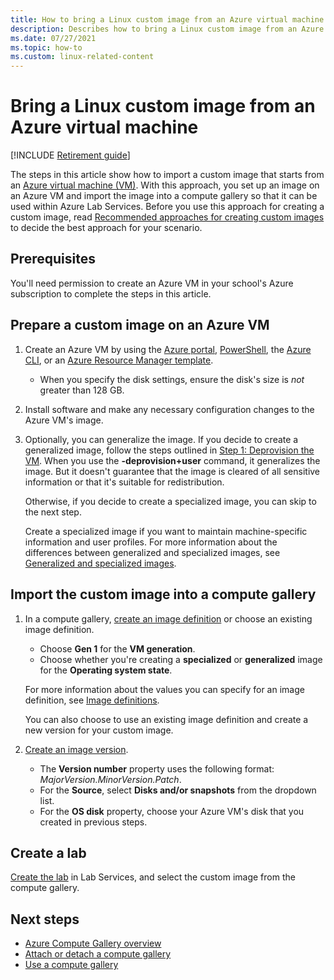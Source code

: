 ```yaml
---
title: How to bring a Linux custom image from an Azure virtual machine.
description: Describes how to bring a Linux custom image from an Azure virtual machine.
ms.date: 07/27/2021
ms.topic: how-to
ms.custom: linux-related-content
---
```


# Bring a Linux custom image from an Azure virtual machine

[!INCLUDE [Retirement guide](./includes/retirement-banner.md)]

The steps in this article show how to import a custom image that starts from an [Azure virtual machine (VM)](https://azure.microsoft.com/services/virtual-machines/). With this approach, you set up an image on an Azure VM and import the image into a compute gallery so that it can be used within Azure Lab Services. Before you use this approach for creating a custom image, read [Recommended approaches for creating custom images](approaches-for-custom-image-creation.md) to decide the best approach for your scenario.

## Prerequisites

You'll need permission to create an Azure VM in your school's Azure subscription to complete the steps in this article.

## Prepare a custom image on an Azure VM

1. Create an Azure VM by using the [Azure portal](/azure/virtual-machines/windows/quick-create-portal), [PowerShell](/azure/virtual-machines/windows/quick-create-powershell), the [Azure CLI](/azure/virtual-machines/windows/quick-create-cli), or an [Azure Resource Manager template](/azure/virtual-machines/windows/quick-create-template).
    
    - When you specify the disk settings, ensure the disk's size is *not* greater than 128 GB.
    
1. Install software and make any necessary configuration changes to the Azure VM's image.

1. Optionally, you can generalize the image. If you decide to create a generalized image, follow the steps outlined in [Step 1: Deprovision the VM](/azure/virtual-machines/linux/capture-image#step-1-deprovision-the-vm). When you use the **-deprovision+user** command, it generalizes the image. But it doesn't guarantee that the image is cleared of all sensitive information or that it's suitable for redistribution.

    Otherwise, if you decide to create a specialized image, you can skip to the next step.

    Create a specialized image if you want to maintain machine-specific information and user profiles. For more information about the differences between generalized and specialized images, see [Generalized and specialized images](/azure/virtual-machines/shared-image-galleries#generalized-and-specialized-images).

## Import the custom image into a compute gallery

1. In a compute gallery, [create an image definition](/azure/virtual-machines/image-version) or choose an existing image definition.
     - Choose **Gen 1** for the **VM generation**.
     - Choose whether you're creating a **specialized** or **generalized** image for the **Operating system state**.

    For more information about the values you can specify for an image definition, see [Image definitions](/azure/virtual-machines/shared-image-galleries#image-definitions). 
    
    You can also choose to use an existing image definition and create a new version for your custom image.
    
1. [Create an image version](/azure/virtual-machines/image-version).
    - The **Version number** property uses the following format: *MajorVersion.MinorVersion.Patch*.
    - For the **Source**, select **Disks and/or snapshots** from the dropdown list.
    - For the **OS disk** property, choose your Azure VM's disk that you created in previous steps.

## Create a lab

[Create the lab](tutorial-setup-lab.md) in Lab Services, and select the custom image from the compute gallery.

## Next steps

- [Azure Compute Gallery overview](/azure/virtual-machines/shared-image-galleries)
- [Attach or detach a compute gallery](how-to-attach-detach-shared-image-gallery.md)
- [Use a compute gallery](how-to-use-shared-image-gallery.md)
